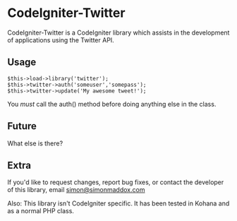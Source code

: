 CodeIgniter-Twitter
===================

CodeIgniter-Twitter is a CodeIgniter library which assists in the 
development of applications using the Twitter API.

Usage
-----

	$this->load->library('twitter');
	$this->twitter->auth('someuser','somepass');
	$this->twitter->update('My awesome tweet!');

You *must* call the auth() method before doing anything else in
the class.

Future
------

What else is there?

Extra
-----

If you'd like to request changes, report bug fixes, or contact
the developer of this library, email <simon@simonmaddox.com>

Also: This library isn't CodeIgniter specific. It has been
tested in Kohana and as a normal PHP class.